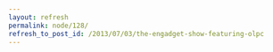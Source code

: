 ```yaml
---
layout: refresh
permalink: node/128/
refresh_to_post_id: /2013/07/03/the-engadget-show-featuring-olpc
---
```

